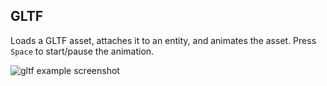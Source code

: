 ## GLTF

Loads a GLTF asset, attaches it to an entity, and animates the asset. Press `Space` to start/pause the animation.

![gltf example screenshot](../assets/img/gltf.png)
